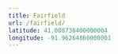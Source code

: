 ```yaml
---
title: Fairfield
url: /fairfield/
latitude: 41.008736400000004
longitude: -91.96264860000001
---
```


